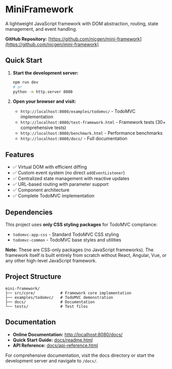 # MiniFramework

A lightweight JavaScript framework with DOM abstraction, routing, state management, and event handling.

**GitHub Repository:** [https://github.com/nicgen/mini-framework](https://github.com/nicgen/mini-framework)

## Quick Start

1. **Start the development server:**
   ```bash
   npm run dev
   # or
   python -m http.server 8080
   ```

2. **Open your browser and visit:**
   - `http://localhost:8080/examples/todomvc/` - TodoMVC implementation
   - `http://localhost:8080/test-framework.html` - Framework tests (30+ comprehensive tests)
   - `http://localhost:8080/benchmark.html` - Performance benchmarks
   - `http://localhost:8080/docs/` - Full documentation

## Features

- ✅ Virtual DOM with efficient diffing
- ✅ Custom event system (no direct `addEventListener`)
- ✅ Centralized state management with reactive updates
- ✅ URL-based routing with parameter support
- ✅ Component architecture
- ✅ Complete TodoMVC implementation

## Dependencies

This project uses **only CSS styling packages** for TodoMVC compliance:
- `todomvc-app-css` - Standard TodoMVC CSS styling
- `todomvc-common` - TodoMVC base styles and utilities

**Note:** These are CSS-only packages (no JavaScript frameworks). The framework itself is built entirely from scratch without React, Angular, Vue, or any other high-level JavaScript framework.

## Project Structure

```
mini-framework/
├── src/core/           # Framework core implementation
├── examples/todomvc/   # TodoMVC demonstration
├── docs/               # Documentation
└── tests/              # Test files
```

## Documentation

- **Online Documentation:** [http://localhost:8080/docs/](http://localhost:8080/docs/)
- **Quick Start Guide:** [docs/readme.html](docs/readme.html)
- **API Reference:** [docs/api-reference.html](docs/api-reference.html)

For comprehensive documentation, visit the docs directory or start the development server and navigate to `/docs/`.